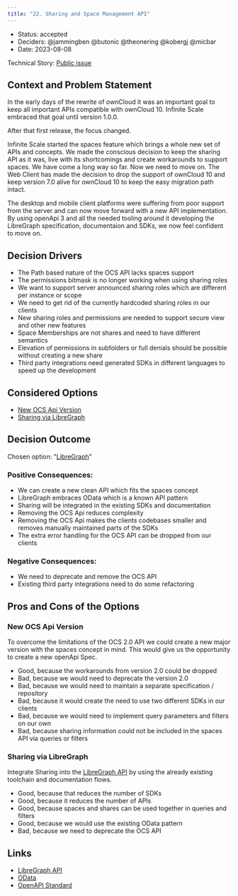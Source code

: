 ```yaml
---
title: "22. Sharing and Space Management API"
---
```


* Status: accepted
* Deciders: @jammingben @butonic @theonering @kobergj @micbar
* Date: 2023-08-08

Technical Story: [Public issue](https://github.com/owncloud/ocis/issues/6993)

## Context and Problem Statement

In the early days of the rewrite of ownCloud it was an important goal to keep all important APIs compatible with ownCloud 10. Infinite Scale embraced that goal until version 1.0.0.

After that first release, the focus changed.

Infinite Scale started the spaces feature which brings a whole new set of APIs and concepts. We made the conscious decision to keep the sharing API as it was, live with its shortcomings and create workarounds to support spaces. We have come a long way so far. Now we need to move on. The Web Client has made the decision to drop the support of ownCloud 10 and keep version 7.0 alive for ownCloud 10 to keep the easy migration path intact.

The desktop and mobile client platforms were suffering from poor support from the server and can now move forward with a new API implementation. By using openApi 3 and all the needed tooling around it developing the LibreGraph specification, documentaion and SDKs, we now feel confident to move on.

## Decision Drivers

* The Path based nature of the OCS API lacks spaces support
* The permissions bitmask is no longer working when using sharing roles
* We want to support server announced sharing roles which are different per instance or scope
* We need to get rid of the currently hardcoded sharing roles in our clients
* New sharing roles and permissions are needed to support secure view and other new features
* Space Memberships are not shares and need to have different semantics
* Elevation of permissions in subfolders or full denials should be possible without creating a new share
* Third party integrations need generated SDKs in different languages to speed up the development

## Considered Options

* [New OCS Api Version](#new-ocs-api-version)
* [Sharing via LibreGraph](#sharing-via-libregraph)

## Decision Outcome

Chosen option: "[LibreGraph](#sharing-via-libregraph)"

### Positive Consequences:

* We can create a new clean API which fits the spaces concept
* LibreGraph embraces OData which is a known API pattern
* Sharing will be integrated in the existing SDKs and documentation
* Removing the OCS Api reduces complexity
* Removing the OCS Api makes the clients codebases smaller and removes manually maintained parts of the SDKs
* The extra error handling for the OCS API can be dropped from our clients

### Negative Consequences:

* We need to deprecate and remove the OCS API
* Existing third party integrations need to do some refactoring

## Pros and Cons of the Options

### New OCS Api Version

To overcome the limitations of the OCS 2.0 API we could create a new major version with the spaces concept in mind. This would give us the opportunity to create a new openApi Spec.

* Good, because the workarounds from version 2.0 could be dropped
* Bad, because we would need to deprecate the version 2.0
* Bad, because we would need to maintain a separate specification / repository
* Bad, because it would create the need to use two different SDKs in our clients
* Bad, because we would need to implement query parameters and filters on our own
* Bad, because sharing information could not be included in the spaces API via queries or filters

### Sharing via LibreGraph

Integrate Sharing into the [LibreGraph API](https://github.com/owncloud/libre-graph-api) by using the already existing toolchain and documentation flows.

* Good, because that reduces the number of SDKs
* Good, because it reduces the number of APIs
* Good, because spaces and shares can be used together in queries and filters
* Good, because we would use the existing OData pattern
* Bad, because we need to deprecate the OCS API

## Links <!-- optional -->

* [LibreGraph API](https://github.com/owncloud/libre-graph-api)
* [OData](https://www.odata.org/documentation/)
* [OpenAPI Standard](https://www.openapis.org/)
